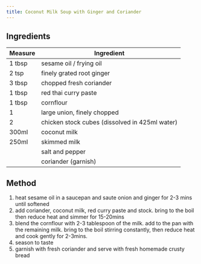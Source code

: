 ```yaml
---
title: Coconut Milk Soup with Ginger and Coriander
---
```


## Ingredients

| Measure | Ingredient                                     |
|---------|------------------------------------------------|
| 1 tbsp  | sesame oil / frying oil                        |
| 2 tsp   | finely grated root ginger                      |
| 3 tbsp  | chopped fresh coriander                        |
| 1 tbsp  | red thai curry paste                           |
| 1 tbsp  | cornflour                                      |
| 1       | large union, finely chopped                    |
| 2       | chicken stock cubes (dissolved in 425ml water) |
| 300ml   | coconut milk                                   |
| 250ml   | skimmed milk                                   |
|         | salt and pepper                                |
|         | coriander (garnish)                            |

## Method

1.  heat sesame oil in a saucepan and saute onion and ginger for 2-3 mins until softened
2.  add coriander, coconut milk, red curry paste and stock. bring to the boil then reduce heat and simmer for 15-20mins
3.  blend the cornflour with 2-3 tablespoon of the milk. add to the pan with the remaining milk. bring to the boil stirring constantly, then reduce heat and cook gently for 2-3mins.
4.  season to taste
5.  garnish with fresh coriander and serve with fresh homemade crusty bread
